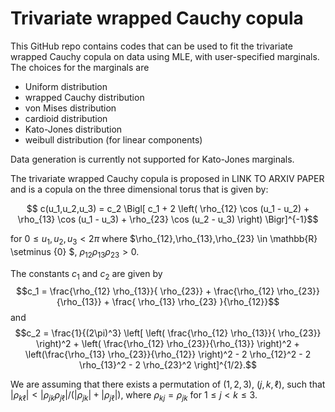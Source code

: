 # Trivariate wrapped Cauchy copula

This GitHub repo contains codes that can be used to fit the trivariate wrapped Cauchy copula on data using MLE, with user-specified marginals. The choices for the marginals are 
* Uniform distribution
* wrapped Cauchy distribution
* von Mises distribution
* cardioid distribution
* Kato-Jones distribution
* weibull distribution (for linear components)

Data generation is currently not supported for Kato-Jones marginals.


The trivariate wrapped Cauchy copula is proposed in LINK TO ARXIV PAPER and is a copula on the three dimensional torus that is given by:

$$ c(u_1,u_2,u_3) =  c_2 \Bigl[ c_1 + 2 \left( \rho_{12} \cos (u_1 - u_2) + \rho_{13} \cos (u_1 - u_3) + \rho_{23} \cos (u_2 - u_3) \right) \Bigr]^{-1}$$

for $0 \leq u_1,u_2, u_3 < 2\pi$
where $\rho_{12},\rho_{13},\rho_{23} \in \mathbb{R} \setminus \{0\} $, $\rho_{12}\rho_{13} \rho_{23} >0$.

The constants $c_1$ and $c_2$ are given by
$$c_1 = \frac{\rho_{12} \rho_{13}}{ \rho_{23}} + \frac{\rho_{12} \rho_{23}}{\rho_{13}} + \frac{ \rho_{13} \rho_{23} }{\rho_{12}}$$
and
$$c_2 = \frac{1}{(2\pi)^3} \left[ \left( \frac{\rho_{12} \rho_{13}}{ \rho_{23}} \right)^2 + \left( \frac{\rho_{12} \rho_{23}}{\rho_{13}} \right)^2 + \left(\frac{\rho_{13} \rho_{23}}{\rho_{12}} \right)^2 - 2 \rho_{12}^2 - 2 \rho_{13}^2 - 2 \rho_{23}^2 \right]^{1/2}.$$

We are assuming that there exists a permutation of $(1,2,3)$, $(j,k,\ell)$, such that $|\rho_{k \ell}| < |\rho_{jk} \rho_{j \ell}| / ( |\rho_{jk}| + |\rho_{j \ell}|)$, where $\rho_{kj} = \rho_{jk}$ for $1 \leq j < k \leq 3$.

